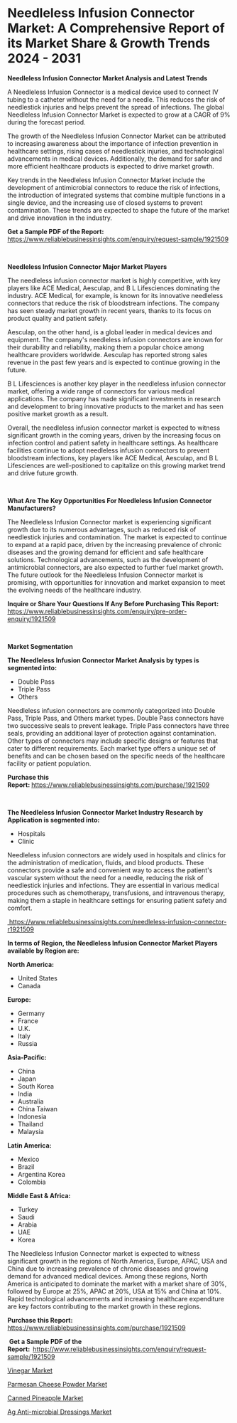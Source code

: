 <p><h1>Needleless Infusion Connector Market: A Comprehensive Report of its Market Share & Growth Trends 2024 - 2031</h1></p><p><strong>Needleless Infusion Connector Market Analysis and Latest Trends</strong></p>
<p><p>A Needleless Infusion Connector is a medical device used to connect IV tubing to a catheter without the need for a needle. This reduces the risk of needlestick injuries and helps prevent the spread of infections. The global Needleless Infusion Connector Market is expected to grow at a CAGR of 9% during the forecast period. </p><p>The growth of the Needleless Infusion Connector Market can be attributed to increasing awareness about the importance of infection prevention in healthcare settings, rising cases of needlestick injuries, and technological advancements in medical devices. Additionally, the demand for safer and more efficient healthcare products is expected to drive market growth.</p><p>Key trends in the Needleless Infusion Connector Market include the development of antimicrobial connectors to reduce the risk of infections, the introduction of integrated systems that combine multiple functions in a single device, and the increasing use of closed systems to prevent contamination. These trends are expected to shape the future of the market and drive innovation in the industry.</p></p>
<p><strong>Get a Sample PDF of the Report:&nbsp;</strong> <a href="https://www.reliablebusinessinsights.com/enquiry/request-sample/1921509">https://www.reliablebusinessinsights.com/enquiry/request-sample/1921509</a></p>
<p>&nbsp;</p>
<p><strong>Needleless Infusion Connector Major Market Players</strong></p>
<p><p>The needleless infusion connector market is highly competitive, with key players like ACE Medical, Aesculap, and B L Lifesciences dominating the industry. ACE Medical, for example, is known for its innovative needleless connectors that reduce the risk of bloodstream infections. The company has seen steady market growth in recent years, thanks to its focus on product quality and patient safety.</p><p>Aesculap, on the other hand, is a global leader in medical devices and equipment. The company's needleless infusion connectors are known for their durability and reliability, making them a popular choice among healthcare providers worldwide. Aesculap has reported strong sales revenue in the past few years and is expected to continue growing in the future.</p><p>B L Lifesciences is another key player in the needleless infusion connector market, offering a wide range of connectors for various medical applications. The company has made significant investments in research and development to bring innovative products to the market and has seen positive market growth as a result.</p><p>Overall, the needleless infusion connector market is expected to witness significant growth in the coming years, driven by the increasing focus on infection control and patient safety in healthcare settings. As healthcare facilities continue to adopt needleless infusion connectors to prevent bloodstream infections, key players like ACE Medical, Aesculap, and B L Lifesciences are well-positioned to capitalize on this growing market trend and drive future growth.</p></p>
<p>&nbsp;</p>
<p><strong>What Are The Key Opportunities For Needleless Infusion Connector Manufacturers?</strong></p>
<p><p>The Needleless Infusion Connector market is experiencing significant growth due to its numerous advantages, such as reduced risk of needlestick injuries and contamination. The market is expected to continue to expand at a rapid pace, driven by the increasing prevalence of chronic diseases and the growing demand for efficient and safe healthcare solutions. Technological advancements, such as the development of antimicrobial connectors, are also expected to further fuel market growth. The future outlook for the Needleless Infusion Connector market is promising, with opportunities for innovation and market expansion to meet the evolving needs of the healthcare industry.</p></p>
<p><strong>Inquire or Share Your Questions If Any Before Purchasing This Report:</strong> <a href="https://www.reliablebusinessinsights.com/enquiry/pre-order-enquiry/1921509">https://www.reliablebusinessinsights.com/enquiry/pre-order-enquiry/1921509</a></p>
<p>&nbsp;</p>
<p><strong>Market Segmentation</strong></p>
<p><strong>The Needleless Infusion Connector Market Analysis by types is segmented into:</strong></p>
<p><ul><li>Double Pass</li><li>Triple Pass</li><li>Others</li></ul></p>
<p><p>Needleless infusion connectors are commonly categorized into Double Pass, Triple Pass, and Others market types. Double Pass connectors have two successive seals to prevent leakage. Triple Pass connectors have three seals, providing an additional layer of protection against contamination. Other types of connectors may include specific designs or features that cater to different requirements. Each market type offers a unique set of benefits and can be chosen based on the specific needs of the healthcare facility or patient population.</p></p>
<p><strong>Purchase this Report:&nbsp;</strong><a href="https://www.reliablebusinessinsights.com/purchase/1921509">https://www.reliablebusinessinsights.com/purchase/1921509</a></p>
<p>&nbsp;</p>
<p><strong>The Needleless Infusion Connector Market Industry Research by Application is segmented into:</strong></p>
<p><ul><li>Hospitals</li><li>Clinic</li></ul></p>
<p><p>Needleless infusion connectors are widely used in hospitals and clinics for the administration of medication, fluids, and blood products. These connectors provide a safe and convenient way to access the patient's vascular system without the need for a needle, reducing the risk of needlestick injuries and infections. They are essential in various medical procedures such as chemotherapy, transfusions, and intravenous therapy, making them a staple in healthcare settings for ensuring patient safety and comfort.</p></p>
<p><a href="https://www.reliablebusinessinsights.com/needleless-infusion-connector-r1921509">&nbsp;https://www.reliablebusinessinsights.com/needleless-infusion-connector-r1921509</a></p>
<p><strong>In terms of Region, the Needleless Infusion Connector Market Players available by Region are:</strong></p>
<p>
    <p> <strong> North America: </strong>
        <ul>
            <li>United States</li>
            <li>Canada</li>
        </ul>
        </p> 
    <p> <strong> Europe: </strong>
        <ul>
            <li>Germany</li>
            <li>France</li>
            <li>U.K.</li>
            <li>Italy</li>
            <li>Russia</li>
        </ul>
        </p> 
    <p> <strong> Asia-Pacific: </strong>
        <ul>
            <li>China</li>
            <li>Japan</li>
            <li>South Korea</li>
            <li>India</li>
            <li>Australia</li>
            <li>China Taiwan</li>
            <li>Indonesia</li>
            <li>Thailand</li>
            <li>Malaysia</li>
        </ul>
        </p> 
    <p> <strong> Latin America: </strong>
        <ul>
            <li>Mexico</li>
            <li>Brazil</li>
            <li>Argentina Korea</li>
            <li>Colombia</li>
        </ul>
        </p> 
    <p> <strong> Middle East & Africa: </strong>
        <ul>
            <li>Turkey</li>
            <li>Saudi</li>
            <li>Arabia</li>
            <li>UAE</li>
            <li>Korea</li>
        </ul>
    </p>
    </p>
<p><p>The Needleless Infusion Connector market is expected to witness significant growth in the regions of North America, Europe, APAC, USA and China due to increasing prevalence of chronic diseases and growing demand for advanced medical devices. Among these regions, North America is anticipated to dominate the market with a market share of 30%, followed by Europe at 25%, APAC at 20%, USA at 15% and China at 10%. Rapid technological advancements and increasing healthcare expenditure are key factors contributing to the market growth in these regions.</p></p>
<p><strong>Purchase this Report: </strong><a href="https://www.reliablebusinessinsights.com/purchase/1921509">https://www.reliablebusinessinsights.com/purchase/1921509</a></p>
<p>&nbsp;<strong>Get a Sample PDF of the Report:&nbsp;&nbsp;</strong><a href="https://www.reliablebusinessinsights.com/enquiry/request-sample/1921509">https://www.reliablebusinessinsights.com/enquiry/request-sample/1921509</a></p>
<p><strong></strong></p>
<p><p><a href="https://medium.com/@borisfisher2023/global-vinegar-market-focus-on-application-end-use-industry-type-equipment-and-region-67e28f9bbfce">Vinegar Market</a></p><p><a href="https://medium.com/@jacobwilkins67/parmesan-cheese-powder-market-market-segmentation-geographical-regions-and-market-forcast-till-19f2fea9f2eb">Parmesan Cheese Powder Market</a></p><p><a href="https://medium.com/@tracey.powell674/global-canned-pineapple-market-size-is-expected-to-experience-a-cagr-of-7-8-55ad018e183f">Canned Pineapple Market</a></p><p><a href="https://github.com/juniordelafrance/Market-Research-Report-List-4/blob/main/ag-anti-microbial-dressings-market.md">Ag Anti-microbial Dressings Market</a></p></p>